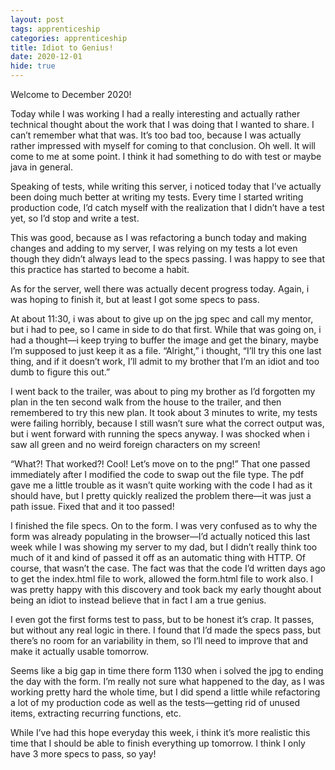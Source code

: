 ```yaml
---
layout: post 
tags: apprenticeship
categories: apprenticeship
title: Idiot to Genius!
date: 2020-12-01
hide: true
---
```


Welcome to December 2020!  

Today while I was working I had a really interesting and actually rather technical thought about the work that I was doing that I wanted to share.  I can’t remember what that was.  It’s too bad too, because I was actually rather impressed with myself for coming to that conclusion.  Oh well.  It will come to me at some point.  I think it had something to do with test or maybe java in general.

Speaking of tests, while writing this server, i noticed today that I’ve actually been doing much better at writing my tests.  Every time I started writing production code, I’d catch myself with the realization that I didn’t have a test yet, so I’d stop and write a test.

This was good, because as I was refactoring a bunch today and making changes and adding to my server, I was relying on my tests a lot even though they didn’t always lead to the specs passing.  I was happy to see that this practice has started to become a habit.  

As for the server, well there was actually decent progress today.  Again, i was hoping to finish it, but at least I got some specs to pass.

At about 11:30, i was about to give up on the jpg spec and call my mentor, but i had to pee, so I came in side to do that first.  While that was going on, i had a thought—i keep trying to buffer the image and get the binary, maybe I’m supposed to just keep it as a file.  “Alright,” i thought, “I’ll try this one last thing, and if it doesn’t work, I’ll admit to my brother that I’m an idiot and too dumb to figure this out.”  

I went back to the trailer, was about to ping my brother as I’d forgotten my plan in the ten second walk from the house to the trailer, and then remembered to try this new plan.  It took about 3 minutes to write, my tests were failing horribly, because I still wasn’t sure what the correct output was, but i went forward with running the specs anyway.  I was shocked when i saw all green and no weird foreign characters on my screen!

“What?!  That worked?!  Cool!  Let’s move on to the png!”  That one passed immediately after I modified the code to swap out the file type.  The pdf gave me a little trouble as it wasn’t quite working with the code I had as it should have, but I pretty quickly realized the problem there—it was just a path issue.  Fixed that and it too passed!

I finished the file specs.  On to the form.  I was very confused as to why the form was already populating in the browser—I’d actually noticed this last week while I was showing my server to my dad, but I didn’t really think too much of it and kind of passed it off as an automatic thing with HTTP.  Of course, that wasn’t the case.  The fact was that the code I’d written days ago to get the index.html file to work, allowed the form.html file to work also.  I was pretty happy with this discovery and took back my early thought about being an idiot to instead believe that in fact I am a true genius.  

I even got the first forms test to pass, but to be honest it’s crap.  It passes, but without any real logic in there.  I found that I’d made the specs pass, but there’s no room for an variability in them, so I’ll need to improve that and make it actually usable tomorrow.  

Seems like a big gap in time there form 1130 when i solved the jpg to ending the day with the form.  I’m really not sure what happened to the day, as I was working pretty hard the whole time, but I did spend a little while refactoring a lot of my production code as well as the tests—getting rid of unused items, extracting recurring functions, etc.  

While I’ve had this hope everyday this week, i think it’s more realistic this time that I should be able to finish everything up tomorrow.  I think I only have 3 more specs to pass, so yay!

